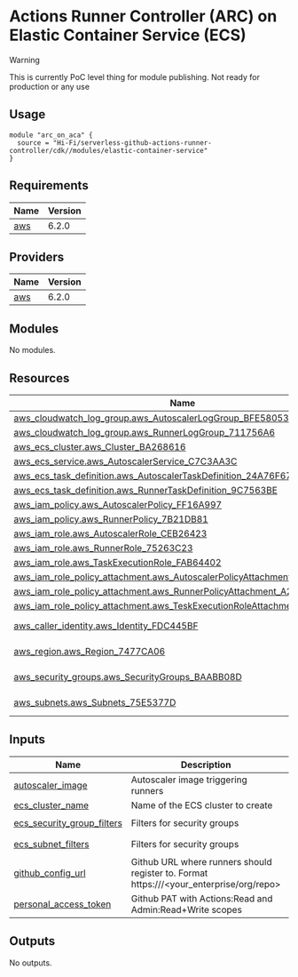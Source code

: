 # Actions Runner Controller (ARC) on Elastic Container Service (ECS)

> [!WARNING]  
> This is currently PoC level thing for module publishing. Not ready for production or any use

## Usage

```hcl
module "arc_on_aca" {
  source = "Hi-Fi/serverless-github-actions-runner-controller/cdk//modules/elastic-container-service"
}
```
<!-- BEGIN_TF_DOCS -->
## Requirements

| Name | Version |
|------|---------|
| <a name="requirement_aws"></a> [aws](#requirement\_aws) | 6.2.0 |

## Providers

| Name | Version |
|------|---------|
| <a name="provider_aws"></a> [aws](#provider\_aws) | 6.2.0 |

## Modules

No modules.

## Resources

| Name | Type |
|------|------|
| [aws_cloudwatch_log_group.aws_AutoscalerLogGroup_BFE58053](https://registry.terraform.io/providers/aws/6.2.0/docs/resources/cloudwatch_log_group) | resource |
| [aws_cloudwatch_log_group.aws_RunnerLogGroup_711756A6](https://registry.terraform.io/providers/aws/6.2.0/docs/resources/cloudwatch_log_group) | resource |
| [aws_ecs_cluster.aws_Cluster_BA268616](https://registry.terraform.io/providers/aws/6.2.0/docs/resources/ecs_cluster) | resource |
| [aws_ecs_service.aws_AutoscalerService_C7C3AA3C](https://registry.terraform.io/providers/aws/6.2.0/docs/resources/ecs_service) | resource |
| [aws_ecs_task_definition.aws_AutoscalerTaskDefinition_24A76F67](https://registry.terraform.io/providers/aws/6.2.0/docs/resources/ecs_task_definition) | resource |
| [aws_ecs_task_definition.aws_RunnerTaskDefinition_9C7563BE](https://registry.terraform.io/providers/aws/6.2.0/docs/resources/ecs_task_definition) | resource |
| [aws_iam_policy.aws_AutoscalerPolicy_FF16A997](https://registry.terraform.io/providers/aws/6.2.0/docs/resources/iam_policy) | resource |
| [aws_iam_policy.aws_RunnerPolicy_7B21DB81](https://registry.terraform.io/providers/aws/6.2.0/docs/resources/iam_policy) | resource |
| [aws_iam_role.aws_AutoscalerRole_CEB26423](https://registry.terraform.io/providers/aws/6.2.0/docs/resources/iam_role) | resource |
| [aws_iam_role.aws_RunnerRole_75263C23](https://registry.terraform.io/providers/aws/6.2.0/docs/resources/iam_role) | resource |
| [aws_iam_role.aws_TaskExecutionRole_FAB64402](https://registry.terraform.io/providers/aws/6.2.0/docs/resources/iam_role) | resource |
| [aws_iam_role_policy_attachment.aws_AutoscalerPolicyAttachment_5402A0C0](https://registry.terraform.io/providers/aws/6.2.0/docs/resources/iam_role_policy_attachment) | resource |
| [aws_iam_role_policy_attachment.aws_RunnerPolicyAttachment_A293771C](https://registry.terraform.io/providers/aws/6.2.0/docs/resources/iam_role_policy_attachment) | resource |
| [aws_iam_role_policy_attachment.aws_TeskExecutionRoleAttachment_9AEA9D8D](https://registry.terraform.io/providers/aws/6.2.0/docs/resources/iam_role_policy_attachment) | resource |
| [aws_caller_identity.aws_Identity_FDC445BF](https://registry.terraform.io/providers/aws/6.2.0/docs/data-sources/caller_identity) | data source |
| [aws_region.aws_Region_7477CA06](https://registry.terraform.io/providers/aws/6.2.0/docs/data-sources/region) | data source |
| [aws_security_groups.aws_SecurityGroups_BAABB08D](https://registry.terraform.io/providers/aws/6.2.0/docs/data-sources/security_groups) | data source |
| [aws_subnets.aws_Subnets_75E5377D](https://registry.terraform.io/providers/aws/6.2.0/docs/data-sources/subnets) | data source |

## Inputs

| Name | Description | Type | Default | Required |
|------|-------------|------|---------|:--------:|
| <a name="input_autoscaler_image"></a> [autoscaler\_image](#input\_autoscaler\_image) | Autoscaler image triggering runners | `string` | `"ghcr.io/hi-fi/gha-runners-on-managed-env:ebe559da0d51e04eff903f0a04de09da93f4614f"` | no |
| <a name="input_ecs_cluster_name"></a> [ecs\_cluster\_name](#input\_ecs\_cluster\_name) | Name of the ECS cluster to create | `any` | n/a | yes |
| <a name="input_ecs_security_group_filters"></a> [ecs\_security\_group\_filters](#input\_ecs\_security\_group\_filters) | Filters for security groups | `list(object({name=string, values=list(string)}))` | `[]` | no |
| <a name="input_ecs_subnet_filters"></a> [ecs\_subnet\_filters](#input\_ecs\_subnet\_filters) | Filters for security groups | `list(object({name=string, values=list(string)}))` | `[]` | no |
| <a name="input_github_config_url"></a> [github\_config\_url](#input\_github\_config\_url) | Github URL where runners should register to. Format https://<GitHub host>/<your\_enterprise/org/repo> | `any` | n/a | yes |
| <a name="input_personal_access_token"></a> [personal\_access\_token](#input\_personal\_access\_token) | Github PAT with Actions:Read and Admin:Read+Write scopes | `any` | n/a | yes |

## Outputs

No outputs.
<!-- END_TF_DOCS -->